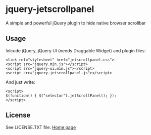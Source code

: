 jquery-jetscrollpanel
=====================
<p>A simple and powerful jQuery plugin to hide native browser scrollbar</p>

<h2>Usage</h2>
Inlcude jQuery, jQuery UI (needs Draggable Widget) and plugin files:
<pre><code>&lt;link rel="stylesheet" href="jetscrollpanel.css"&gt;
&lt;script src="jquery.min.js"&gt;&lt;/script&gt;
&lt;script src="jquery-ui.min.js"&gt;&lt;/script&gt;
&lt;script src="jquery.jetscrollpanel.js"&gt;&lt;/script&gt;</code></pre>
And just write:
<pre><code>&lt;script&gt;
$(function() { $("selector").jetScrollPanel(); });
&lt;/script&gt;</code></pre>
<h2>License</h2>
See LICENSE.TXT file.
<a href='http://rashfty.github.com/jquery-jetscrollpanel/'>Home page</a>
